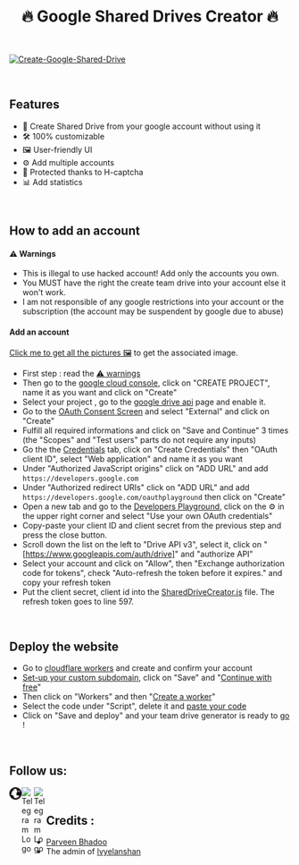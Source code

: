 <h1 align="center">🔥 Google Shared Drives Creator 🔥<br></h1> 

<br />

<!-- > ## A simple script to automate the google Shared Drives creation. -->
[![Create-Google-Shared-Drive](https://i.imgur.com/GB6clwg.png)](https://github.com/MsGsuite/MsGsuite)

<br />


## Features
- 🔭 Create Shared Drive from your google account without using it
- 🛠 100% customizable 
- 🖼 User-friendly UI
- ⚙️ Add multiple accounts
- 🔐 Protected thanks to H-captcha 
- 📊 Add statistics

<br />

<!-- [![Indrajeet's github stats](https://github-readme-stats.vercel.app/api?username=msgsuite&count_private=true&include_all_commits=true&theme=radical)](https://t.me/msgsuite)-->

## How to add an account
#### ⚠️ Warnings
 - This is illegal to use hacked account! Add only the accounts you own.
 - You MUST have the right the create team drive into your account else it won't work.
 - I am not responsible of any google restrictions into your account or the subscription (the account may be suspendent by google due to abuse)

#### Add an account
[Click me to get all the pictures 🖼](https://imgur.com/a/0icXBtI) to get the associated image.
- First step : read the [⚠️ warnings](https://github.com/MsGsuite/MsGsuite#%EF%B8%8F-warnings)
- Then go to the [google cloud console](https://console.developers.google.com/apis/credentials), click on "CREATE PROJECT", name it as you want and click on "Create"  
- Select your project , go to the [google drive api](https://console.developers.google.com/apis/library/drive.googleapis.com?q=drive) page and enable it.  
- Go to the [OAuth Consent Screen](https://console.cloud.google.com/apis/credentials/consent) and select "External" and click on "Create"
- Fulfill all required informations and click on "Save and Continue" 3 times (the "Scopes" and "Test users" parts do not require any inputs) 
- Go the the [Credentials](https://console.cloud.google.com/apis/credentials) tab, click on "Create Credentials" then "OAuth client ID", select "Web application" and name it as you want 
- Under "Authorized JavaScript origins" click on "ADD URL" and add `https://developers.google.com` 
- Under "Authorized redirect URIs" click on "ADD URL" and add `https://developers.google.com/oauthplayground` then click on "Create" 
- Open a new tab and go to the [Developers Playground](https://developers.google.com/oauthplayground), click on the ⚙️ in the upper right corner and select "Use your own OAuth credentials" 
- Copy-paste your client ID and client secret from the previous step and press the close button.
- Scroll down the list on the left to "Drive API v3", select it, click on "[https://www.googleapis.com/auth/drive]" and "authorize API" 
- Select your account and click on "Allow", then "Exchange authorization code for tokens", check "Auto-refresh the token before it expires." and copy your refresh token 
- Put the client secret, client id into the [SharedDriveCreator.js](https://github.com/MsGsuite/MsGsuite/blob/main/SharedDriveCreator.js) file. The refresh token goes to line 597.
<br />


## Deploy the website 
* Go to [cloudflare workers](https://workers.cloudflare.com/) and create and confirm your account
* [Set-up your custom subdomain](https://i.imgur.com/5g6MWG7.png), click on "Save" and "[Continue with free](https://i.imgur.com/pFR63in.png)"
* Then click on "Workers" and then "[Create a worker](https://i.imgur.com/8VExHx2.png)"<br />
* Select the code under "Script", delete it and [paste your code](https://i.imgur.com/q2P8Xt5.png)
* Click on "Save and deploy" and your team drive generator is ready to [go](https://td.msgsuite.workers.dev) !
<br />


## Follow us:
[<img align="left" alt="Website Logo" width="22px" src="https://raw.githubusercontent.com/iconic/open-iconic/master/svg/globe.svg" />][website]
[<img align="left" alt="Telegram Logo" width="22px" src="https://upload.wikimedia.org/wikipedia/commons/8/83/Telegram_2019_Logo.svg" />][telegram]
[<img align="left" alt="Telegram Logo" width="22px" src="https://www.searchpng.com/wp-content/uploads/2019/02/Message-Chat-Icon-PNG-Image-1024x941.png" />][telegramchat]
<br />
<!-- Optional if you have blogs -->
## Credits :
* [Parveen Bhadoo](https://github.com/ParveenBhadooOfficial/Create-Google-Shared-Drive)
* The admin of [lvyelanshan](https://t.me/lvyelanshan_share)
<!-- BLOG-POST-LIST:START -->
<!-- BLOG-POST-LIST:END -->
<!-- This section you create this variables that are used above -->
[website]: https://td.msgsuite.workers.dev
[telegram]: https://t.me/MsGsuite
[telegramchat]: https://t.me/MsGsuiteChat
